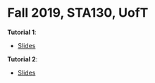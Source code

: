 # Fall 2019, STA130, UofT

**Tutorial 1**:
- <a href="https://kaixuan0623.github.io/STA130-Weekly-Tutorial-Slides/f19w1.pdf">Slides</a>

**Tutorial 2**:
- <a href="">Slides</a>


